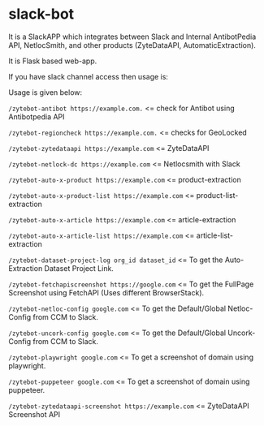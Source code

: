 # slack-bot

It is a SlackAPP which integrates between Slack and Internal AntibotPedia API, NetlocSmith, and other products (ZyteDataAPI, AutomaticExtraction).

It is Flask based web-app.

If you have slack channel access then usage is:

Usage is given below:

`/zytebot-antibot https://example.com.` <= check for Antibot using Antibotpedia API

`/zytebot-regioncheck https://example.com.` <= checks for GeoLocked  

`/zytebot-zytedataapi https://example.com` <= ZyteDataAPI

`/zytebot-netlock-dc https://example.com` <= Netlocsmith with Slack

`/zytebot-auto-x-product https://example.com` <= product-extraction

`/zytebot-auto-x-product-list https://example.com` <= product-list-extraction

`/zytebot-auto-x-article https://example.com` <= article-extraction

`/zytebot-auto-x-article-list https://example.com` <= article-list-extraction

`/zytebot-dataset-project-log org_id dataset_id` <= To get the Auto-Extraction Dataset Project Link.

`/zytebot-fetchapiscreenshot https://google.com` <= To get the FullPage Screenshot using FetchAPI (Uses different BrowserStack).

`/zytebot-netloc-config google.com` <= To get the Default/Global Netloc-Config from CCM to Slack.

`/zytebot-uncork-config google.com` <= To get the Default/Global Uncork-Config from CCM to Slack.

`/zytebot-playwright google.com` <= To get a screenshot of domain using playwright.

`/zytebot-puppeteer google.com` <= To get a screenshot of domain using puppeteer.

`/zytebot-zytedataapi-screenshot https://example.com` <= ZyteDataAPI Screenshot API
